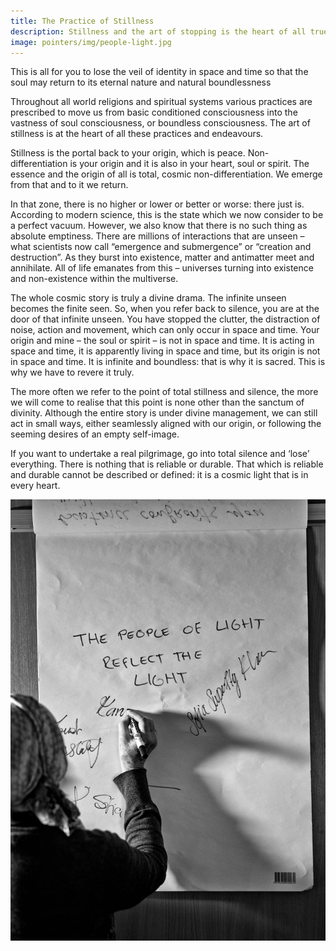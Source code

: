 ```yaml
---
title: The Practice of Stillness
description: Stillness and the art of stopping is the heart of all true spiritual practices and endeavours.
image: pointers/img/people-light.jpg
---
```


<div class="callout6">
This is all for you to lose the veil of identity in space and time so that the soul may return to its eternal nature and natural boundlessness
</div>

Throughout all world religions and spiritual systems various practices are prescribed to move us from basic conditioned consciousness into the vastness of soul consciousness, or boundless consciousness. The art of stillness is at the heart of all these practices and endeavours.

Stillness is the portal back to your origin, which is peace. Non-differentiation is your origin and it is also in your heart, soul or spirit. The essence and the origin of all is total, cosmic non-differentiation. We emerge from that and to it we return.

In that zone, there is no higher or lower or better or worse: there just is. According to modern science, this is the state which we now consider to be a perfect vacuum. However, we also know that there is no such thing as absolute emptiness. There are millions of interactions that are unseen – what scientists now call “emergence and submergence” or “creation and destruction”. As they burst into existence, matter and antimatter meet and annihilate. All of life emanates from this – universes turning into existence and non-existence within the multiverse.

The whole cosmic story is truly a divine drama. The infinite unseen becomes the finite seen. So, when you refer back to silence, you are at the door of that infinite unseen. You have stopped the clutter, the distraction of noise, action and movement, which can only occur in space and time. Your origin and mine – the soul or spirit – is not in space and time. It is acting in space and time, it is apparently living in space and time, but its origin is not in space and time. It is infinite and boundless: that is why it is sacred. This is why we have to revere it truly. 

The more often we refer to the point of total stillness and silence, the more we will come to realise that this point is none other than the sanctum of divinity. Although the entire story is under divine management, we can still act in small ways, either seamlessly aligned with our origin, or following the seeming desires of an empty self-image. 

If you want to undertake a real pilgrimage, go into total silence and ‘lose’ everything. There is nothing that is reliable or durable. That which is reliable and durable cannot be described or defined: it is a cosmic light that is in every heart.

<div markdown="1" class="zp-logo">
<img src="/pointers/img/people-light.jpg" class="ab-image" />
</div>
